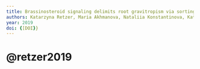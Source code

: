 ```yaml
---
title: Brassinosteroid signaling delimits root gravitropism via sorting of the Arabidopsis PIN2 auxin transporter
authors: Katarzyna Retzer, Maria Akhmanova, Nataliia Konstantinova, Kateřina Malínská, Johannes Leitner, Jan Petrášek, Christian Luschnig
year: 2019
doi: {[DOI}}
---
```

# @retzer2019


